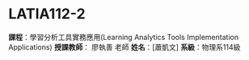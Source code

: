 # LATIA112-2
__課程__：學習分析工具實務應用(Learning Analytics Tools Implementation Applications)
__授課教師__： 廖執善 老師
__姓名__：[蕭凱文]
__系級__：物理系114級
